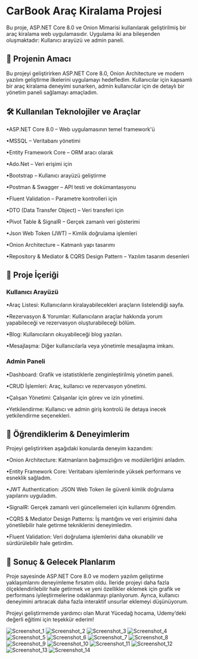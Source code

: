 # CarBook Araç Kiralama Projesi

Bu proje, ASP.NET Core 8.0 ve Onion Mimarisi kullanılarak geliştirilmiş bir araç kiralama web uygulamasıdır. Uygulama iki ana bileşenden oluşmaktadır: Kullanıcı arayüzü ve admin paneli.

## 🎯 Projenin Amacı

Bu projeyi geliştirirken ASP.NET Core 8.0, Onion Architecture ve modern yazılım geliştirme ilkelerini uygulamayı hedefledim. Kullanıcılar için kapsamlı bir araç kiralama deneyimi sunarken, admin kullanıcılar için de detaylı bir yönetim paneli sağlamayı amaçladım.

## 🛠 Kullanılan Teknolojiler ve Araçlar
&#8226;ASP.NET Core 8.0 – Web uygulamasının temel framework'ü

&#8226;MSSQL – Veritabanı yönetimi

&#8226;Entity Framework Core – ORM aracı olarak

&#8226;Ado.Net – Veri erişimi için

&#8226;Bootstrap – Kullanıcı arayüzü geliştirme

&#8226;Postman & Swagger – API testi ve dokümantasyonu

&#8226;Fluent Validation – Parametre kontrolleri için

&#8226;DTO (Data Transfer Object) – Veri transferi için

&#8226;Pivot Table & SignalR – Gerçek zamanlı veri gösterimi

&#8226;Json Web Token (JWT) – Kimlik doğrulama işlemleri

&#8226;Onion Architecture – Katmanlı yapı tasarımı

&#8226;Repository & Mediator & CQRS Design Pattern – Yazılım tasarım desenleri

## 📌 Proje İçeriği

### Kullanıcı Arayüzü
&#8226;Araç Listesi: Kullanıcıların kiralayabilecekleri araçların listelendiği sayfa.

&#8226;Rezervasyon & Yorumlar: Kullanıcıların araçlar hakkında yorum yapabileceği ve rezervasyon oluşturabileceği bölüm.

&#8226;Blog: Kullanıcıların okuyabileceği blog yazıları.

&#8226;Mesajlaşma: Diğer kullanıcılarla veya yönetimle mesajlaşma imkanı.


### Admin Paneli
&#8226;Dashboard: Grafik ve istatistiklerle zenginleştirilmiş yönetim paneli.

&#8226;CRUD İşlemleri: Araç, kullanıcı ve rezervasyon yönetimi.

&#8226;Çalışan Yönetimi: Çalışanlar için görev ve izin yönetimi.

&#8226;Yetkilendirme: Kullanıcı ve admin giriş kontrolü ile detaya inecek yetkilendirme seçenekleri.


## 🔧 Öğrendiklerim & Deneyimlerim

Projeyi geliştirirken aşağıdaki konularda deneyim kazandım:

&#8226;Onion Architecture: Katmanların bağımsızlığını ve modülerliğini anladım.

&#8226;Entity Framework Core: Veritabanı işlemlerinde yüksek performans ve esneklik sağladım.

&#8226;JWT Authentication: JSON Web Token ile güvenli kimlik doğrulama yapılarını uyguladım.

&#8226;SignalR: Gerçek zamanlı veri güncellemeleri için kullanımı öğrendim.

&#8226;CQRS & Mediator Design Patterns: İş mantığını ve veri erişimini daha yönetilebilir hale getirme tekniklerini deneyimledim.

&#8226;Fluent Validation: Veri doğrulama işlemlerini daha okunabilir ve sürdürülebilir hale getirdim.


## 🎉 Sonuç & Gelecek Planlarım

Proje sayesinde ASP.NET Core 8.0 ve modern yazılım geliştirme yaklaşımlarını deneyimleme fırsatım oldu. İleride projeyi daha fazla ölçeklendirilebilir hale getirmek ve yeni özellikler eklemek için grafik ve performans iyileştirmelerine odaklanmayı planlıyorum. Ayrıca, kullanıcı deneyimini artıracak daha fazla interaktif unsurlar eklemeyi düşünüyorum.

Projeyi geliştirmemde yardımcı olan Murat Yücedağ hocama, Udemy’deki değerli eğitimi için teşekkür ederim!

![Screenshot_1](https://github.com/user-attachments/assets/53e67f56-6b4a-418b-aace-ff10f6c1cb72)
![Screenshot_2](https://github.com/user-attachments/assets/338b4ccd-763e-4c0f-9df9-3021bbe28413)
![Screenshot_3](https://github.com/user-attachments/assets/fb9a3a10-16b7-4e05-9bf4-82b37cf13887)
![Screenshot_4](https://github.com/user-attachments/assets/c9a74c48-3407-453e-a89d-8bea60969771)
![Screenshot_5](https://github.com/user-attachments/assets/8e41bebd-f5a3-49ca-8c6a-346daea970f7)
![Screenshot_6](https://github.com/user-attachments/assets/27d8b46d-1bb9-42df-83db-d6f7d575811d)
![Screenshot_7](https://github.com/user-attachments/assets/17d88904-273f-42e2-a591-379f852602c0)
![Screenshot_8](https://github.com/user-attachments/assets/93a5e395-4405-4911-b312-5dc1e9e26886)
![Screenshot_9](https://github.com/user-attachments/assets/d6d044f2-2c40-4a1e-86c4-7c8ff913b05b)
![Screenshot_10](https://github.com/user-attachments/assets/9b8876fa-ad03-4ff3-8ae3-5298d8562e70)
![Screenshot_11](https://github.com/user-attachments/assets/00f471f6-e981-475d-8b13-37cd58052cf9)
![Screenshot_12](https://github.com/user-attachments/assets/b36ad3d6-d880-4b13-a960-b2c2adc0cb75)
![Screenshot_13](https://github.com/user-attachments/assets/62eff0f0-b2a5-443b-9bd7-26125e4da870)
![Screenshot_14](https://github.com/user-attachments/assets/4ed544ef-ece5-4c0e-bce7-ef57d2eed4f9)
